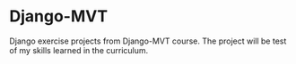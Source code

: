 # Django-MVT
Django exercise projects from Django-MVT course. 
The project will be test of my skills learned in the curriculum.
